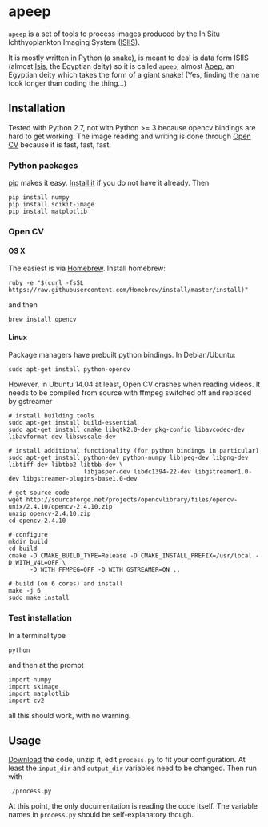 
# apeep

`apeep` is a set of tools to process images produced by the In Situ Ichthyoplankton Imaging System ([ISIIS](http://yyy.rsmas.miami.edu/groups/larval-fish/isiis.html)).

It is mostly written in Python (a snake), is meant to deal is data form ISIIS (almost [Isis](http://en.wikipedia.org/wiki/Isis), the Egyptian deity) so it is called `apeep`, almost [Apep](http://en.wikipedia.org/wiki/Apep), an Egyptian deity which takes the form of a giant snake! (Yes, finding the name took longer than coding the thing...)


## Installation

Tested with Python 2.7, not with Python >= 3 because opencv bindings are hard to get working. The image reading and writing is done through [Open CV](http://opencv.org "OpenCV | OpenCV") because it is fast, fast, fast.

### Python packages

[pip](https://pypi.python.org/pypi/pip) makes it easy. [Install it](https://pip.pypa.io/en/latest/installing.html) if you do not have it already. Then

    pip install numpy
    pip install scikit-image
    pip install matplotlib


### Open CV

#### OS X

The easiest is via [Homebrew](http://brew.sh "Homebrew — The missing package manager for OS X"). Install homebrew:

    ruby -e "$(curl -fsSL https://raw.githubusercontent.com/Homebrew/install/master/install)"

and then

    brew install opencv

#### Linux

Package managers have prebuilt python bindings. In Debian/Ubuntu:

    sudo apt-get install python-opencv

However, in Ubuntu 14.04 at least, Open CV crashes when reading videos. It needs to be compiled from source with ffmpeg switched off and replaced by gstreamer

    # install building tools
    sudo apt-get install build-essential
    sudo apt-get install cmake libgtk2.0-dev pkg-config libavcodec-dev libavformat-dev libswscale-dev
    
    # install additional functionality (for python bindings in particular)
    sudo apt-get install python-dev python-numpy libjpeg-dev libpng-dev libtiff-dev libtbb2 libtbb-dev \
                         libjasper-dev libdc1394-22-dev libgstreamer1.0-dev libgstreamer-plugins-base1.0-dev
    
    # get source code
    wget http://sourceforge.net/projects/opencvlibrary/files/opencv-unix/2.4.10/opencv-2.4.10.zip
    unzip opencv-2.4.10.zip
    cd opencv-2.4.10

    # configure
    mkdir build
    cd build
    cmake -D CMAKE_BUILD_TYPE=Release -D CMAKE_INSTALL_PREFIX=/usr/local -D WITH_V4L=OFF \
          -D WITH_FFMPEG=OFF -D WITH_GSTREAMER=ON ..

    # build (on 6 cores) and install
    make -j 6
    sudo make install


### Test installation

In a terminal type

    python

and then at the prompt

    import numpy
    import skimage
    import matplotlib
    import cv2

all this should work, with no warning.


## Usage

[Download](https://github.com/jiho/apeep/archive/master.zip) the code, unzip it, edit `process.py` to fit your configuration. At least the `input_dir` and `output_dir` variables need to be changed. Then run with

    ./process.py

At this point, the only documentation is reading the code itself. The variable names in `process.py` should be self-explanatory though.


